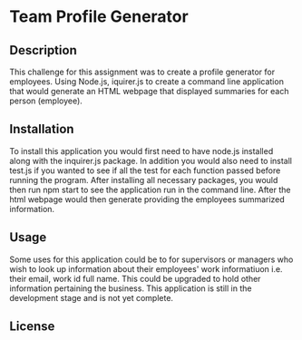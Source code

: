 # Team Profile Generator 

## Description

This challenge for this assignment was to create a profile generator for employees. Using Node.js, iquirer.js to create a command line application that would generate an HTML webpage that displayed summaries for each person (employee).

## Installation

To install this application you would first need to have node.js installed along with the inquirer.js package. In addition you would also need to install test.js if you wanted to see if all the test for each function passed before running the program. After installing all necessary packages, you would then run npm start to see the application run in the command line. After the html webpage would then generate providing the employees summarized information.

## Usage

Some uses for this application could be to for supervisors or managers who wish to look up information about their employees' work informatiuon i.e. their email, work id full name. This could be upgraded to hold other information pertaining the business. This application is still in the development stage and is not yet complete. 

## License


